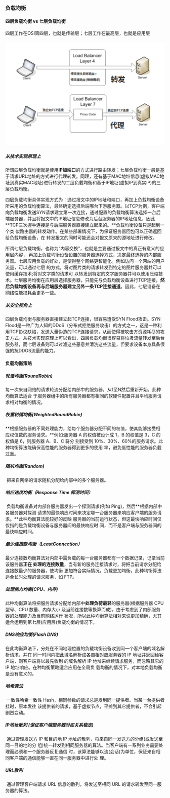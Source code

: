 ### 负载均衡

#### 四层负载均衡 vs 七层负载均衡

四层工作在OSI第四层，也就是传输层；七层工作在最高层，也就是应用层

##### ![](images/四七层负载均衡.png)





##### 从技术实现原理上

所谓四层负载均衡就是使用**IP加端口**的方式进行路由转发；七层负载均衡一般是基于请求URL地址的方式进行代理转发。同理，还有基于MAC地址信息(虚拟MAC地址到真实MAC地址)进行转发的二层负载均衡和基于IP地址(虚拟IP到真实IP)的三层负载均衡。

四层负载均衡具体实现方式为：通过报文中的IP地址和端口，再加上负载均衡设备所采用的负载均衡算法，最终确定选择后端哪台下游服务器。以TCP为例，客户端向负载均衡发送SYN请求建立第一次连接，通过配置的负载均衡算法选择一台后端服务器，并且将报文中的IP地址信息修改为后台服务器的IP地址信息，因此**TCP三次握手连接是与后端服务器直接建立起来的。**负载均衡设备只是起到一个类 似路由器的转发动作。在某些部署情况下，为保证服务器回包可以正确返回给负载均衡设备，在 转发报文的同时可能还会对报文原来的源地址进行修改。

所谓七层负载均衡，也称为“内容交换”，也就是主要通过报文中的真正有意义的应用层内容， 再加上负载均衡设备设置的服务器选择方式，决定最终选择的内部服务器。七层应用负载的好处，是使得整个网络更智能化。例如访问一个网站的用户流量，可以通过七层 的方式，将对图片类的请求转发到特定的图片服务器并可以使用缓存技术;将对文字类的请求可 以转发到特定的文字服务器并可以使用压缩技术。七层服务均衡在应用层选择服务器，只能先与负载均衡设备进行TCP连接，**然后负载均衡设备再与后端服务器建立另外一条TCP连接通道**。因此，七层设备在网络性能损耗会更多一些。



##### **从安全视角上**

四层负载均衡与服务器直接建立起TCP连接，很容易遭受SYN Flood攻击。SYN Flood是一种广为人知的DDoS（分布式拒绝服务攻击）的方式之一，这是一种利用TCP协议缺陷，发送大量伪造的TCP连接请求，从而使得被攻击方资源耗尽的攻击方式。从技术实现原理上可以看出，四层负载均衡很容易将垃圾流量转发至后台服务器，而七层设备则可以过滤这些恶意并清洗这些流量，但要求设备本身具备很强的抗DDOS流量的能力。





#### 负载均衡策略

##### 轮循均衡(RoundRobin)

​	每一次来自网络的请求轮流分配给内部中的服务器，从1至N然后重新开始。此种均衡算法适合 于服务器组中的所有服务器都有相同的软硬件配置并且平均服务请求相对均衡的情况。

##### 权重轮循均衡(WeightedRoundRobin)

​	**根据服务器的不同处理能力，给每个服务器分配不同的权值，使其能够接受相应权值数的服务请求。**例如:服务器 A 的权值被设计成 1，B 的权值是 3，C 的权值是 6，则服务器 A、B、C 将分 别接受到 10%、30%、60%的服务请求。此种均衡算法能确保高性能的服务器得到更多的使用 率，避免低性能的服务器负载过重。

##### 随机均衡(Random)

​	把来自网络的请求随机分配给内部中的多个服务器。

##### 响应速度均衡（Response Time 探测时间）

​	负载均衡设备对内部各服务器发出一个探测请求(例如 Ping)，然后**根据内部中各服务器对探测 请求的最快响应时间来决定哪一台服务器来响应客户端的服务请求。**此种均衡算法能较好的反映 服务器的当前运行状态，但这最快响应时间仅仅指的是负载均衡设备与服务器间的最快响应时 间，而不是客户端与服务器间的最快响应时间。

##### 最少连接数均衡（LeastConnection）

​	最少连接数均衡算法对内部中需负载的每一台服务器都有一个数据记录，记录当前该服务器**正在 处理的连接数量**，当有新的服务连接请求时，将把当前请求分配给连接数最少的服务器，使均衡 更加符合实际情况，负载更加均衡。此种均衡算法适合长时处理的请求服务，如 FTP。

##### 处理能力均衡(CPU、内存)

​	此种均衡算法将把服务请求分配给内部中**处理负荷最轻**的服务器(根据服务器 CPU 型号、CPU 数量、内存大小 及当前连接数等换算而成)，由于考虑到了内部服务器的处理能力及当前网络运行 状况，所以此种均衡算法相对来说更加精确，尤其适合运用到第七层(应用层)负载均衡的情况下。

##### DNS响应均衡(Flash DNS)

​	在此均衡算法下，分处在不同地理位置的负载均衡设备收到同一个客户端的域名解析请求，并在 同一时间内把此域名解析成各自相对应服务器的 IP 地址并返回给客户端，则客户端将以最先收到 的域名解析 IP 地址来继续请求服务，而忽略其它的 IP 地址响应。在种均衡策略适合应用在全局负 载均衡的情况下，对本地负载均衡是没有意义的。

##### 哈希算法

​	一致性哈希一致性 Hash，相同参数的请求总是发到同一提供者。当某一台提供者挂时，原本发往 该提供者的请求，基于虚拟节点，平摊到其它提供者，不会引起剧烈变动。

##### IP地址散列 (保证客户端服务器对应关系稳定)

​	通过管理发送方 IP 和目的地 IP 地址的散列，将来自同一发送方的分组(或发送至同一目的地的分 组)统一转发到相同服务器的算法。当客户端有一系列业务需要处理而必须和一个服务器反复通信 时，该算法能够以流(会话)为单位，保证来自相同客户端的通信能够一直在同一服务器中进行处 理。

##### URL散列

​	通过管理客户端请求 URL 信息的散列，将发送至相同 URL 的请求转发至同一服务器的算法。
